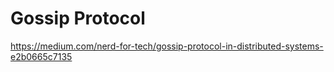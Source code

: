 # Gossip Protocol
https://medium.com/nerd-for-tech/gossip-protocol-in-distributed-systems-e2b0665c7135

